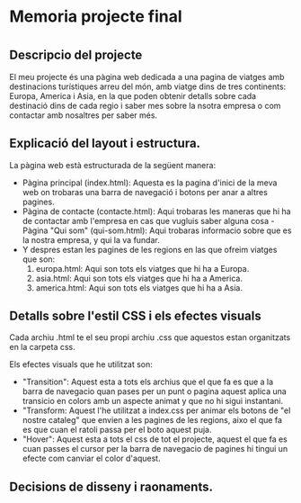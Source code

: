 <h1>Memoria projecte final<h1>
<h2>Descripcio del projecte</h2>
<p>El meu projecte és una pàgina web dedicada a una pagina de viatges amb destinacions turístiques arreu del món,  amb viatge dins de tres continents: Europa, America i Asia, en la que poden obtenir detalls sobre cada destinació dins de cada regio i saber mes sobre la nsotra empresa o com contactar amb nosaltres per saber més.</p>
<h2>Explicació del layout i estructura.</h2>
<p>La pàgina web està estructurada de la següent manera:
  
- Pàgina principal (index.html): Aquesta es la pagina d'inici de la meva web on trobaras una barra de navegació i botons per anar a altres pagines.
- Pàgina de contacte (contacte.html): Aqui trobaras les maneras que hi ha de contactar amb l'empresa en cas que vugluis saber alguna cosa
-Pàgina "Qui som" (qui-som.html): Aqui trobaras informacio sobre que es la nostra empresa, y qui la va fundar.
- Y despres estan les pagines de les regions en las que ofreim viatges que son:
  1. europa.html: Aqui son tots els viatges que hi ha a Europa.
  2. asia.html: Aqui son tots els viatges que hi ha a America.
  3. america.html: Aqui son tots els viatges que hi ha a Asia.</p>

<h2>Detalls sobre l'estil CSS i els efectes visuals</h2>
<p>Cada archiu .html te el seu propi archiu .css que aquestos estan organitzats en la carpeta css.</p>

Els efectes visuals que he utilitzat son: 
- "Transition": Aquest esta a tots els archius que el que fa es que a la barra de navegacio quan pases per un punt o pagina aquest aplica una transicio en colors amb un aspecte animat y que no hi sigui instantani.
- "Transform: Aquest l'he utilitzat a index.css per animar els botons de "el nostre cataleg" que envien a les pagines de les regions, aixo el que fa es que cuan el ratoli passa per el boto aquest puja.
- "Hover": Aquest esta a tots el css de tot el projecte, aquest el que fa es cuan passes el cursor per la barra de navegacio de pagines hi tingui un efecte com canviar el color d'aquest.

<h2>Decisions de disseny i raonaments.</h2>
<p></p>
